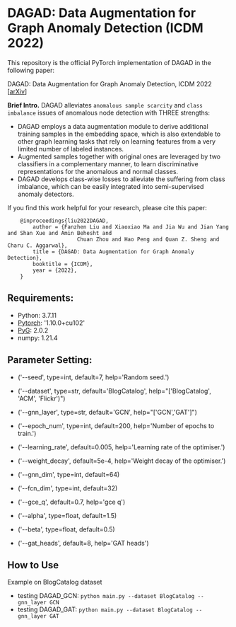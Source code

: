 # DAGAD: Data Augmentation for Graph Anomaly Detection (ICDM 2022)

This repository is the official PyTorch implementation of DAGAD in the following paper:

DAGAD: Data Augmentation for Graph Anomaly Detection, ICDM 2022 [[arXiv](https://arxiv.org/pdf/2210.09766.pdf)]

**Brief Intro.** DAGAD alleviates `anomalous sample scarcity` and `class imbalance` issues of anomalous node detection with THREE strengths:

- DAGAD employs a data augmentation module to derive additional training samples in the embedding space, which is also extendable to other graph learning tasks that rely on learning features from a very limited number of labeled instances.
- Augmented samples together with original ones are leveraged by two classifiers in a complementary manner, to learn discriminative
representations for the anomalous and normal classes.
- DAGAD develops class-wise losses to alleviate the suffering from class imbalance, which can be easily integrated into semi-supervised anomaly detectors.

If you find this work helpful for your research, please cite this paper:

        @inproceedings{liu2022DAGAD, 
    	    author = {Fanzhen Liu and Xiaoxiao Ma and Jia Wu and Jian Yang and Shan Xue and Amin Behesht and 
                          Chuan Zhou and Hao Peng and Quan Z. Sheng and Charu C. Aggarwal},
    	    title = {DAGAD: Data Augmentation for Graph Anomaly Detection},
    	    booktitle = {ICDM},
    	    year = {2022},
        }

## Requirements:
- Python: 3.7.11
- [Pytorch](https://pytorch.org/): '1.10.0+cu102'
- [PyG](https://pytorch-geometric.readthedocs.io/en/latest/): 2.0.2
- numpy: 1.21.4

## Parameter Setting:
-   ('--seed', type=int, default=7, help='Random seed.')
-    ('--dataset', type=str, default='BlogCatalog', help="['BlogCatalog', 'ACM', 'Flickr')")
-    ('--gnn_layer', type=str, default='GCN', help="['GCN','GAT']")
-    ('--epoch_num', type=int, default=200, help='Number of epochs to train.')
-    ('--learning_rate', default=0.005, help='Learning rate of the optimiser.')
-    ('--weight_decay', default=5e-4, help='Weight decay of the optimiser.')
    
-    ('--gnn_dim', type=int, default=64)
-    ('--fcn_dim', type=int, default=32)
-    ('--gce_q', default=0.7, help='gce q')
-    ('--alpha', type=float, default=1.5)
-    ('--beta', type=float, default=0.5)
-    ('--gat_heads', default=8, help='GAT heads')

## How to Use
Example on BlogCatalog dataset
- testing DAGAD_GCN: `python main.py --dataset BlogCatalog --gnn_layer GCN`
- testing DAGAD_GAT: `python main.py --dataset BlogCatalog --gnn_layer GAT` 


